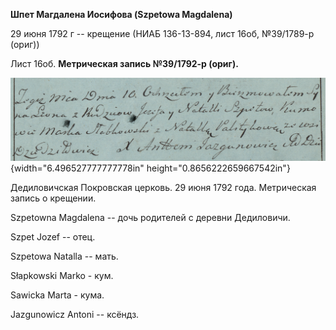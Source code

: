 **Шпет Магдалена Иосифова (Szpetowa Magdalena)**

29 июня 1792 г -- крещение (НИАБ 136-13-894, лист 16об, №39/1789-р
(ориг))

Лист 16об. **Метрическая запись №39/1792-р (ориг).**

![](./media/e89e870f1c6414c6d0cee0573c3626888477e9ef.png){width="6.496527777777778in"
height="0.8656222659667542in"}

Дедиловичская Покровская церковь. 29 июня 1792 года. Метрическая запись
о крещении.

Szpetowna Magdalena -- дочь родителей с деревни Дедиловичи.

Szpet Jozef -- отец.

Szpetowa Natalla -- мать.

Słapkowski Marko - кум.

Sawicka Marta - кума.

Jazgunowicz Antoni -- ксёндз.
